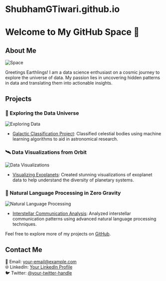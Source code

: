 # ShubhamGTiwari.github.io

# Welcome to My GitHub Space 🚀

## About Me
![Space](https://cdn.pixabay.com/photo/2019/08/03/01/45/milky-way-4372097_960_720.jpg)

Greetings Earthlings! I am a data science enthusiast on a cosmic journey to explore the universe of data. My passion lies in uncovering hidden patterns in data and translating them into actionable insights.

## Projects
### 🌌 Exploring the Data Universe
![Exploring Data](https://cdn.pixabay.com/photo/2016/09/10/17/18/space-1652826_960_720.jpg)

- [Galactic Classification Project](link-to-project-1): Classified celestial bodies using machine learning algorithms to aid in astronomical research.
  
### 🛰️ Data Visualizations from Orbit
![Data Visualizations](https://cdn.pixabay.com/photo/2016/09/10/17/18/space-1652825_960_720.jpg)

- [Visualizing Exoplanets](link-to-project-2): Created stunning visualizations of exoplanet data to help understand the diversity of planetary systems.
  
### 🌠 Natural Language Processing in Zero Gravity
![Natural Language Processing](https://cdn.pixabay.com/photo/2016/07/29/19/22/aurora-borealis-1550924_960_720.jpg)

- [Interstellar Communication Analysis](link-to-project-3): Analyzed interstellar communication patterns using advanced natural language processing techniques.

Feel free to explore more of my projects on [GitHub](https://github.com/your-username).

## Contact Me
📧 Email: your-email@example.com  
🌐 LinkedIn: [Your LinkedIn Profile](https://www.linkedin.com/in/your-profile)  
🐦 Twitter: [@your-twitter-handle](https://twitter.com/your-twitter-handle)

